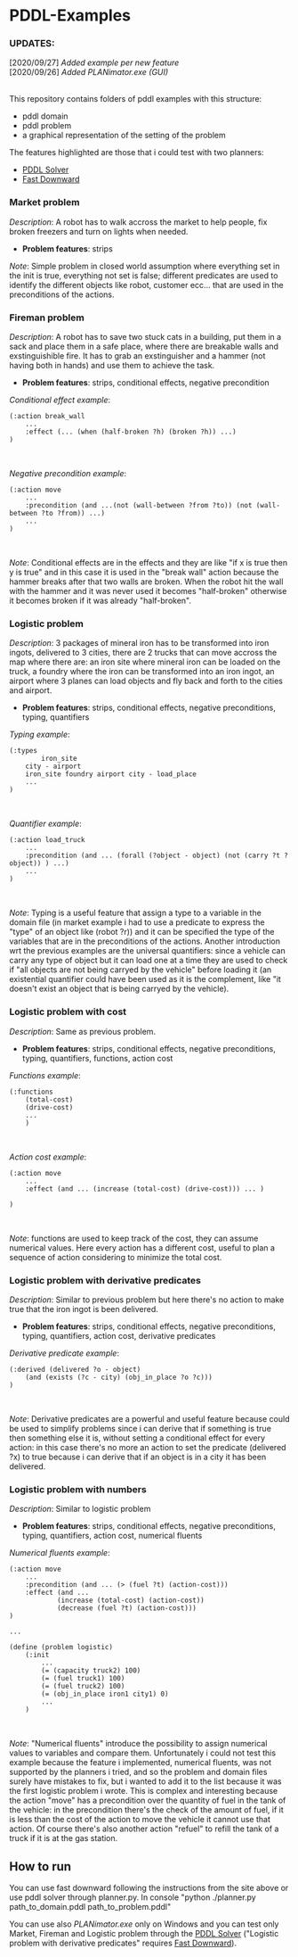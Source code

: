 # PDDL-Examples

### UPDATES:
[2020/09/27] _Added example per new feature_ <br/>
[2020/09/26] _Added PLANimator.exe (GUI)_ <br/>
<br/>

This repository contains folders of pddl examples with this structure:
- pddl domain
- pddl problem
- a graphical representation of the setting of the problem

The features highlighted are those that i could test with two planners:
- [PDDL Solver](http://solver.planning.domains/)
- [Fast Downward](http://www.fast-downward.org/)  

  
### Market problem
_Description_: A robot has to walk accross the market to help people, fix broken freezers and turn on lights when needed.

  - **Problem features**: strips

_Note_: Simple problem in closed world assumption where everything set in the init is true, everything not set is false; different predicates are used to identify the different objects like robot, customer ecc...
	that are used in the preconditions of the actions.  

  
### Fireman problem
_Description_: A robot has to save two stuck cats in a building, put them in a sack and place them in a safe place, where there are breakable walls and exstinguishible fire.
	It has to grab an exstinguisher and a hammer (not having both in hands) and use them to achieve the task.

  - **Problem features**: strips, conditional effects, negative precondition

_Conditional effect example_:<br/>

	(:action break_wall
		...
		:effect (... (when (half-broken ?h) (broken ?h)) ...)
	)
<br/>

_Negative precondition example_:<br/>

	(:action move
		...
		:precondition (and ...(not (wall-between ?from ?to)) (not (wall-between ?to ?from)) ...)
		...
	)
<br/>

_Note_: Conditional effects are in the effects and they are like "if x is true then y is true" and in this case it is used in the "break wall" action because the hammer breaks after that
	two walls are broken. When the robot hit the wall with the hammer and it was never used it becomes "half-broken" otherwise it becomes broken if it was already "half-broken".  

  
### Logistic problem
_Description_: 3 packages of mineral iron has to be transformed into iron ingots, delivered to 3 cities, there are 2 trucks that can move accross the map where there are:
	an iron site where mineral iron can be loaded on the truck, a foundry where the iron can be transformed into an iron ingot,
	an airport where 3 planes can load objects and fly back and forth to the cities and airport.
  
  - **Problem features**: strips, conditional effects, negative preconditions, typing, quantifiers
  
_Typing example_:<br/>

	(:types
        	iron_site
		city - airport
		iron_site foundry airport city - load_place
		...
	)
<br/>

_Quantifier example_:<br/>
	
	(:action load_truck
		...
		:precondition (and ... (forall (?object - object) (not (carry ?t ?object)) ) ...)
		...
	)
<br/>
	
_Note_: Typing is a useful feature that assign a type to a variable in the domain file (in market example i had to use a predicate to express the "type" of an object like (robot ?r))
	and it can be specified the type of the variables that are in the preconditions of the actions. Another introduction wrt the previous examples 
	are the universal quantifiers: since a vehicle can carry any type of object but it can load one at a time they are used to check if "all objects are not being carryed by the vehicle"
	before loading it (an existential quantifier could have been used as it is the complement, like "it doesn't exist an object that is being carryed by the vehicle).  

  
### Logistic problem with cost
_Description_: Same as previous problem.

  - **Problem features**: strips, conditional effects, negative preconditions, typing, quantifiers, functions, action cost
  
  
_Functions example_:<br/>
	
	(:functions
		(total-cost)
		(drive-cost)
		...    
        )
<br/>

_Action cost example_:<br/>
	
	(:action move
		...
		:effect (and ... (increase (total-cost) (drive-cost))) ... )
		
	)
<br/>


_Note_: functions are used to keep track of the cost, they can assume numerical values. Here every action has a different cost, useful to plan a sequence of action considering to minimize the total cost.  

  
### Logistic problem with derivative predicates
_Description_: Similar to previous problem but here there's no action to make true that the iron ingot is been delivered.

  - **Problem features**: strips, conditional effects, negative preconditions, typing, quantifiers, action cost, derivative predicates
  
_Derivative predicate example_:<br/>
	
	(:derived (delivered ?o - object)
		(and (exists (?c - city) (obj_in_place ?o ?c)))
	)
<br/>
  

_Note_: Derivative predicates are a powerful and useful feature because could be used to simplify problems since i can derive that
  	if something is true then something else it is, without setting a conditional effect for every action: in this case
  	there's no more an action to set the predicate (delivered ?x) to true because i can derive that if an object is in a city it has been delivered.  

  
### Logistic problem with numbers
_Description_: Similar to logistic problem

  - **Problem features**: strips, conditional effects, negative preconditions, typing, quantifiers, action cost, numerical fluents

_Numerical fluents example_:<br/>
	
	(:action move
		...
		:precondition (and ... (> (fuel ?t) (action-cost)))
		:effect (and ...
				(increase (total-cost) (action-cost))
				(decrease (fuel ?t) (action-cost)))
	)
	
	...
	
	(define (problem logistic)
		(:init
			...
			(= (capacity truck2) 100)
			(= (fuel truck1) 100)
			(= (fuel truck2) 100)
			(= (obj_in_place iron1 city1) 0)
			...
		)
	
	
<br/>


_Note_: "Numerical fluents" introduce the possibility to assign numerical values to variables and compare them.
	Unfortunately i could not test this example because the feature i implemented, numerical fluents, was not supported by the planners i tried,
	and so the problem and domain files surely have mistakes to fix, but i wanted to add it to the list because it was the first logistic problem i wrote.
	This is complex and interesting because the action "move" has a precondition over the quantity of fuel in the tank of the vehicle: in the precondition
	there's the check of the amount of fuel, if it is less than the cost of the action to move the vehicle it cannot use that action. Of course there's
	also another action "refuel" to refill the tank of a truck if it is at the gas station.




## How to run
You can use fast downward following the instructions from the site above or use pddl solver through planner.py.
In console "python ./planner.py path_to_domain.pddl path_to_problem.pddl"
<br/>

You can use also *PLANimator.exe* only on Windows and you can test only Market, Fireman and Logistic problem through the [PDDL Solver](http://solver.planning.domains/)
("Logistic problem with derivative predicates" requires [Fast Downward](http://www.fast-downward.org/)).
